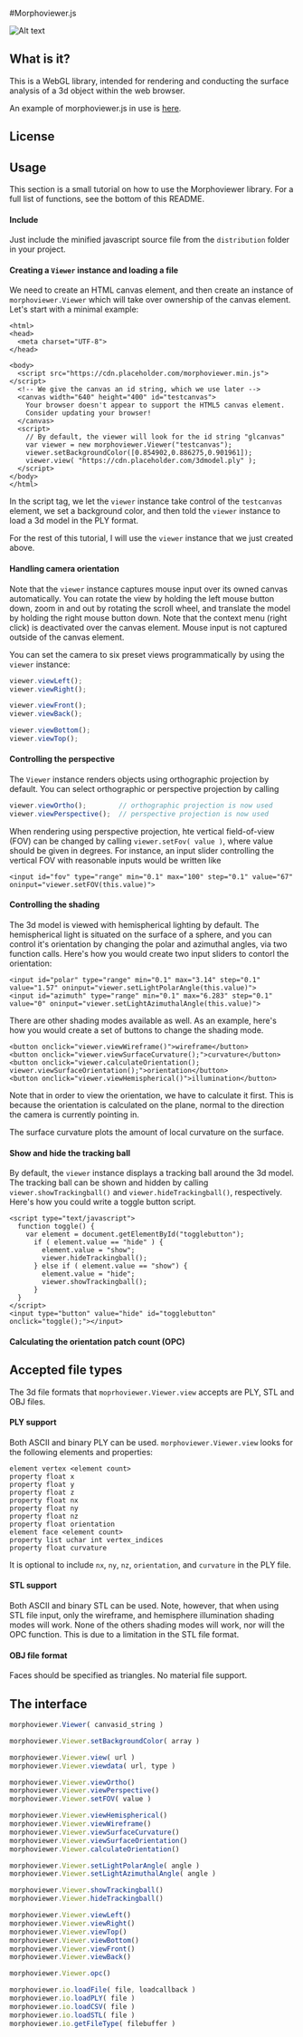 #Morphoviewer.js

![Alt text](https://cdn.rawgit.com/Nelarius/Morphoviewer/master/images/toothbanner.png "Akodon serrensis")

## What is it?

This is a WebGL library, intended for rendering and conducting the surface analysis of a 3d object within the web browser.

An example of morphoviewer.js in use is [here](https://github.com/Nelarius/Nelarius.github.io/blob/master/index.html).

## License

## Usage

This section is a small tutorial on how to use the Morphoviewer library. For a full list of functions, see the bottom of this README.

#### Include

Just include the minified javascript source file from the `distribution` folder in your project.

#### Creating a `Viewer` instance and loading a file

We need to create an HTML canvas element, and then create an instance of `morphoviewer.Viewer` which will take over ownership of the canvas element. Let's start with a minimal example:

```js, html
<html>
<head>
  <meta charset="UTF-8">
</head>

<body>
  <script src="https://cdn.placeholder.com/morphoviewer.min.js"></script>
  <!-- We give the canvas an id string, which we use later -->
  <canvas width="640" height="400" id="testcanvas">
    Your browser doesn't appear to support the HTML5 canvas element.
    Consider updating your browser!
  </canvas>
  <script>
    // By default, the viewer will look for the id string "glcanvas"
    var viewer = new morphoviewer.Viewer("testcanvas");
    viewer.setBackgroundColor([0.854902,0.886275,0.901961]);
    viewer.view( "https://cdn.placeholder.com/3dmodel.ply" );
  </script>
</body>
</html>
```

In the script tag, we let the `viewer` instance take control of the `testcanvas` element, we set a background color, and then told the `viewer` instance to load a 3d model in the PLY format.

For the rest of this tutorial, I will use the `viewer` instance that we just created above.

#### Handling camera orientation

Note that the `viewer` instance captures mouse input over its owned canvas automatically. You can rotate the view by holding the left mouse button down, zoom in and out by rotating the scroll wheel, and translate the model by holding the right mouse button down. Note that the context menu (right click) is deactivated over the canvas element. Mouse input is not captured outside of the canvas element.

You can set the camera to six preset views programmatically by using the `viewer` instance:
```js
viewer.viewLeft();
viewer.viewRight();

viewer.viewFront();
viewer.viewBack();

viewer.viewBottom();
viewer.viewTop();
```

#### Controlling the perspective

The `Viewer` instance renders objects using orthographic projection by default. You can select orthographic or perspective projection by calling

```js
viewer.viewOrtho();	       // orthographic projection is now used
viewer.viewPerspective();  // perspective projection is now used
```

When rendering using perspective projection, hte vertical field-of-view (FOV) can be changed by calling `viewer.setFov( value )`, where value should be given in degrees. For instance, an input slider controlling the vertical FOV with reasonable inputs would be written like

```js, html
<input id="fov" type="range" min="0.1" max="100" step="0.1" value="67" oninput="viewer.setFOV(this.value)">
```

#### Controlling the shading

The 3d model is viewed with hemispherical lighting by default. The hemispherical light is situated on the surface of a sphere, and you can control it's orientation by changing the polar and azimuthal angles, via two function calls. Here's how you would create two input sliders to contorl the orientation:

```js, html
<input id="polar" type="range" min="0.1" max="3.14" step="0.1" value="1.57" oninput="viewer.setLightPolarAngle(this.value)">
<input id="azimuth" type="range" min="0.1" max="6.283" step="0.1" value="0" oninput="viewer.setLightAzimuthalAngle(this.value)">
```

There are other shading modes available as well. As an example, here's how you would create a set of buttons to change the shading mode.
```js, html
<button onclick="viewer.viewWireframe()">wireframe</button>
<button onclick="viewer.viewSurfaceCurvature();">curvature</button>
<button onclick="viewer.calculateOrientation(); viewer.viewSurfaceOrientation();">orientation</button>
<button onclick="viewer.viewHemispherical()">illumination</button>
```
Note that in order to view the orientation, we have to calculate it first. This is because the orientation is calculated on the plane, normal to the direction the camera is currently pointing in.

The surface curvature plots the amount of local curvature on the surface.

#### Show and hide the tracking ball

By default, the `viewer` instance displays a tracking ball around the 3d model. The tracking ball can be shown and hidden by calling `viewer.showTrackingball()` and `viewer.hideTrackingball()`, respectively. Here's how you could write a toggle button script.

```js, html
<script type="text/javascript">
  function toggle() {
    var element = document.getElementById("togglebutton");       
      if ( element.value == "hide" ) {
        element.value = "show";
        viewer.hideTrackingball();
      } else if ( element.value == "show") {
        element.value = "hide";
        viewer.showTrackingball();
      }
  }
</script>
<input type="button" value="hide" id="togglebutton" onclick="toggle();"></input>
```

#### Calculating the orientation patch count (OPC)

## Accepted file types

The 3d file formats that `moprhoviewer.Viewer.view` accepts are PLY, STL and OBJ files.

#### PLY support

Both ASCII and binary PLY can be used. `morphoviewer.Viewer.view` looks for the following elements and properties:

```
element vertex <element count>
property float x
property float y
property float z
property float nx
property float ny
property float nz
property float orientation
element face <element count>
property list uchar int vertex_indices
property float curvature
```

It is optional to include `nx`, `ny`, `nz`, `orientation`, and `curvature` in the PLY file.

#### STL support

Both ASCII and binary STL can be used. Note, however, that when using STL file input, only the wireframe, and hemisphere illumination shading modes will work. None of the others shading modes will work, nor will the OPC function. This is due to a limitation in the STL file format.

#### OBJ file format

Faces should be specified as triangles. No material file support.

## The interface

```js
morphoviewer.Viewer( canvasid_string )

morphoviewer.Viewer.setBackgroundColor( array )

morphoviewer.Viewer.view( url )
morphoviewer.Viewer.viewdata( url, type )

morphoviewer.Viewer.viewOrtho()
morphoviewer.Viewer.viewPerspective()
morphoviewer.Viewer.setFOV( value )

morphoviewer.Viewer.viewHemispherical()
morphoviewer.Viewer.viewWireframe()
morphoviewer.Viewer.viewSurfaceCurvature()
morphoviewer.Viewer.viewSurfaceOrientation()
morphoviewer.Viewer.calculateOrientation()

morphoviewer.Viewer.setLightPolarAngle( angle )
morphoviewer.Viewer.setLightAzimuthalAngle( angle )

morphoviewer.Viewer.showTrackingball()
morphoviewer.Viewer.hideTrackingball()

morphoviewer.Viewer.viewLeft()
morphoviewer.Viewer.viewRight()
morphoviewer.Viewer.viewTop()
morphoviewer.Viewer.viewBottom()
morphoviewer.Viewer.viewFront()
morphoviewer.Viewer.viewBack()

morphoviewer.Viewer.opc()

morphoviewer.io.loadFile( file, loadcallback )
morphoviewer.io.loadPLY( file )
morphoviewer.io.loadCSV( file )
morphoviewer.io.loadSTL( file )
morphoviewer.io.getFileType( filebuffer )
```
